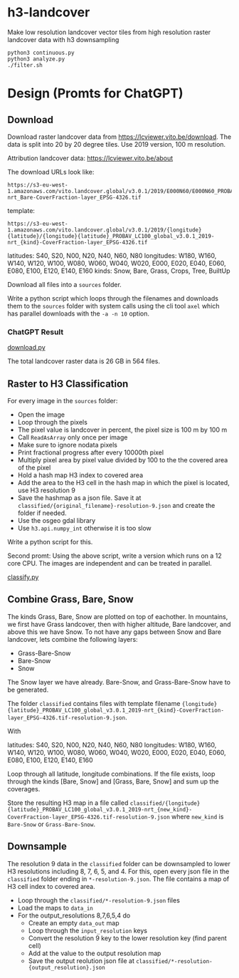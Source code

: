 # h3-landcover
Make low resolution landcover vector tiles from high resolution raster landcover data with h3 downsampling

```
python3 continuous.py
python3 analyze.py
./filter.sh
```

# Design (Promts for ChatGPT)

## Download

Download raster landcover data from https://lcviewer.vito.be/download. The data is split into 20 by 20 degree tiles. Use 2019 version, 100 m resolution.

Attribution landcover data: https://lcviewer.vito.be/about

The download URLs look like:

```
https://s3-eu-west-1.amazonaws.com/vito.landcover.global/v3.0.1/2019/E000N60/E000N60_PROBAV_LC100_global_v3.0.1_2019-nrt_Bare-CoverFraction-layer_EPSG-4326.tif
```

template:

```
https://s3-eu-west-1.amazonaws.com/vito.landcover.global/v3.0.1/2019/{longitude}{latitude}/{longitude}{latitude}_PROBAV_LC100_global_v3.0.1_2019-nrt_{kind}-CoverFraction-layer_EPSG-4326.tif
```

latitudes: S40, S20, N00, N20, N40, N60, N80
longitudes: W180, W160, W140, W120, W100, W080, W060, W040, W020, E000, E020, E040, E060, E080, E100, E120, E140, E160
kinds: Snow, Bare, Grass, Crops, Tree, BuiltUp

Download all files into a `sources` folder.

Write a python script which loops through the filenames and downloads them to the `sources` folder with system calls using the cli tool `axel` which has parallel downloads with the `-a -n 10` option.

### ChatGPT Result

[download.py](download.py)

The total landcover raster data is 26 GB in 564 files.

## Raster to H3 Classification

For every image in the `sources` folder: 

* Open the image
* Loop through the pixels
* The pixel value is landcover in percent, the pixel size is 100 m by 100 m
* Call `ReadAsArray` only once per image
* Make sure to ignore nodata pixels
* Print fractional progress after every 10000th pixel
* Multiply pixel area by pixel value divided by 100 to the the covered area of the pixel
* Hold a hash map H3 index to covered area
* Add the area to the H3 cell in the hash map in which the pixel is located, use H3 resolution 9
* Save the hashmap as a json file. Save it at `classified/{original_filename}-resolution-9.json` and create the folder if needed.
* Use the osgeo gdal library
* Use `h3.api.numpy_int` otherwise it is too slow

Write a python script for this.

Second promt: Using the above script, write a version which runs on a 12 core CPU. The images are independent and can be treated in parallel.

[classify.py](classify.py)

## Combine Grass, Bare, Snow

The kinds Grass, Bare, Snow are plotted on top of eachother. In mountains, we first have Grass landcover, then with higher altitude, Bare landcover, and above this we have Snow. To not have any gaps between Snow and Bare landcover, lets combine the following layers:

* Grass-Bare-Snow
* Bare-Snow
* Snow

The Snow layer we have already. Bare-Snow, and Grass-Bare-Snow have to be generated.

The folder `classified` contains files with template filename `{longitude}{latitude}_PROBAV_LC100_global_v3.0.1_2019-nrt_{kind}-CoverFraction-layer_EPSG-4326.tif-resolution-9.json`.

With

latitudes: S40, S20, N00, N20, N40, N60, N80
longitudes: W180, W160, W140, W120, W100, W080, W060, W040, W020, E000, E020, E040, E060, E080, E100, E120, E140, E160

Loop through all latitude, longitude combinations. If the file exists, loop through the kinds [Bare, Snow] and [Grass, Bare, Snow] and sum up the coverages.

Store the resulting H3 map in a file called `classified/{longitude}{latitude}_PROBAV_LC100_global_v3.0.1_2019-nrt_{new_kind}-CoverFraction-layer_EPSG-4326.tif-resolution-9.json` where `new_kind` is `Bare-Snow` or `Grass-Bare-Snow`.

## Downsample

The resolution 9 data in the `classified` folder can be downsampled to lower H3 resolutions including 8, 7, 6, 5, and 4. For this, open every json file in the `classified` folder ending in `*-resolution-9.json`. The file contains a map of H3 cell index to covered area.

* Loop through the `classified/*-resolution-9.json` files
* Load the maps to `data_in`
* For the output_resolutions 8,7,6,5,4 do
  * Create an empty `data_out` map
  * Loop through the `input_resolution` keys
  * Convert the resolution 9 key to the lower resolution key (find parent cell)
  * Add at the value to the output resolution map
  * Save the output reolution json file at `classified/*-resolution-{output_resolution}.json`

